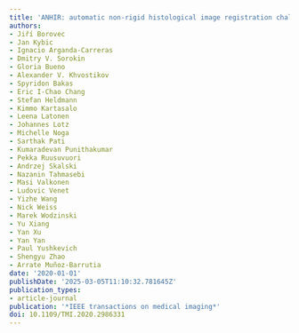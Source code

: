 ```yaml
---
title: 'ANHIR: automatic non-rigid histological image registration challenge'
authors:
- Jiří Borovec
- Jan Kybic
- Ignacio Arganda-Carreras
- Dmitry V. Sorokin
- Gloria Bueno
- Alexander V. Khvostikov
- Spyridon Bakas
- Eric I-Chao Chang
- Stefan Heldmann
- Kimmo Kartasalo
- Leena Latonen
- Johannes Lotz
- Michelle Noga
- Sarthak Pati
- Kumaradevan Punithakumar
- Pekka Ruusuvuori
- Andrzej Skalski
- Nazanin Tahmasebi
- Masi Valkonen
- Ludovic Venet
- Yizhe Wang
- Nick Weiss
- Marek Wodzinski
- Yu Xiang
- Yan Xu
- Yan Yan
- Paul Yushkevich
- Shengyu Zhao
- Arrate Muñoz-Barrutia
date: '2020-01-01'
publishDate: '2025-03-05T11:10:32.781645Z'
publication_types:
- article-journal
publication: '*IEEE transactions on medical imaging*'
doi: 10.1109/TMI.2020.2986331
---
```

